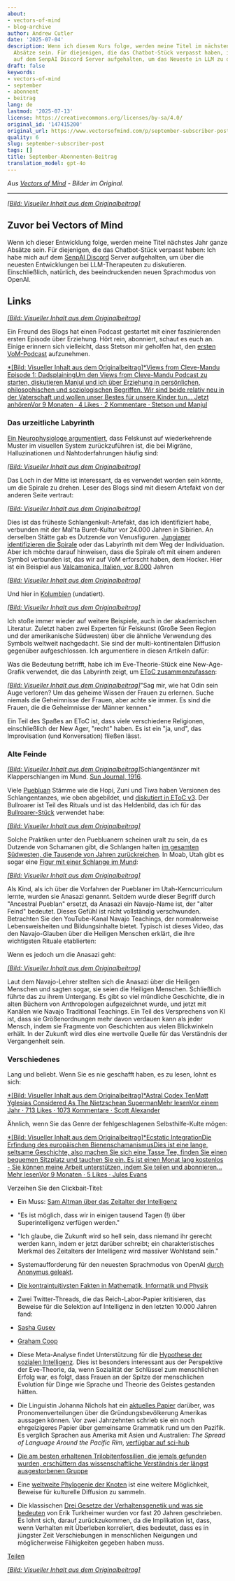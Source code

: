 ```yaml
---
about:
- vectors-of-mind
- blog-archive
author: Andrew Cutler
date: '2025-07-04'
description: Wenn ich diesem Kurs folge, werden meine Titel im nächsten Jahr ganze
  Absätze sein. Für diejenigen, die das Chatbot-Stück verpasst haben, ich habe mich
  auf dem SenpAI Discord Server aufgehalten, um das Neueste in LLM zu diskutieren...
draft: false
keywords:
- vectors-of-mind
- september
- abonnent
- beitrag
lang: de
lastmod: '2025-07-13'
license: https://creativecommons.org/licenses/by-sa/4.0/
original_id: '147415200'
original_url: https://www.vectorsofmind.com/p/september-subscriber-post
quality: 6
slug: september-subscriber-post
tags: []
title: September-Abonnenten-Beitrag
translation_model: gpt-4o
---
```


*Aus [Vectors of Mind](https://www.vectorsofmind.com/p/september-subscriber-post) - Bilder im Original.*

---

[*[Bild: Visueller Inhalt aus dem Originalbeitrag]*](https://substackcdn.com/image/fetch/$s_!5c5_!,f_auto,q_auto:good,fl_progressive:steep/https%3A%2F%2Fsubstack-post-media.s3.amazonaws.com%2Fpublic%2Fimages%2F9e5df3a6-057e-4f32-ad9d-dbbcf3aaabad_564x564.jpeg)

## Zuvor bei Vectors of Mind

Wenn ich dieser Entwicklung folge, werden meine Titel nächstes Jahr ganze Absätze sein. Für diejenigen, die das Chatbot-Stück verpasst haben: Ich habe mich auf dem [SenpAI Discord](https://discord.gg/a7vZVaf9Dn) Server aufgehalten, um über die neuesten Entwicklungen bei LLM-Therapeuten zu diskutieren. Einschließlich, natürlich, des beeindruckenden neuen Sprachmodus von OpenAI.

## Links

[*[Bild: Visueller Inhalt aus dem Originalbeitrag]*](https://substackcdn.com/image/fetch/$s_!95Qh!,f_auto,q_auto:good,fl_progressive:steep/https%3A%2F%2Fsubstack-post-media.s3.amazonaws.com%2Fpublic%2Fimages%2F95174c6a-d1fa-43d9-9f5d-dd0b08a38e1d_1344x896.png)

Ein Freund des Blogs hat einen Podcast gestartet mit einer faszinierenden ersten Episode über Erziehung. Hört rein, abonniert, schaut es euch an. Einige erinnern sich vielleicht, dass Stetson mir geholfen hat, den [ersten VoM-Podcast](https://www.vectorsofmind.com/p/stetson-of-holodoxa-1) aufzunehmen.

[*[Bild: Visueller Inhalt aus dem Originalbeitrag]*Views from Cleve-Mandu Episode 1: DadsplainingUm den Views from Cleve-Mandu Podcast zu starten, diskutieren Manjul und ich über Erziehung in persönlichen, philosophischen und soziologischen Begriffen. Wir sind beide relativ neu in der Vaterschaft und wollen unser Bestes für unsere Kinder tun… Jetzt anhörenVor 9 Monaten · 4 Likes · 2 Kommentare · Stetson und Manjul](https://clevemandu.substack.com/p/episode-1-dadsplaining)

### Das urzeitliche Labyrinth

[Ein Neurophysiologe argumentiert](https://www.bradshawfoundation.com/ancient_symbols_in_rock_art/visual_hallucinations_a_cerebral_source.php), dass Felskunst auf wiederkehrende Muster im visuellen System zurückzuführen ist, die bei Migräne, Halluzinationen und Nahtoderfahrungen häufig sind:

[*[Bild: Visueller Inhalt aus dem Originalbeitrag]*](https://substackcdn.com/image/fetch/$s_!MuKI!,f_auto,q_auto:good,fl_progressive:steep/https%3A%2F%2Fsubstack-post-media.s3.amazonaws.com%2Fpublic%2Fimages%2F99e7b43e-68ba-4f68-a4e0-6fef733b814f_600x385.jpeg)

Das Loch in der Mitte ist interessant, da es verwendet worden sein könnte, um die Spirale zu drehen. Leser des Blogs sind mit diesem Artefakt von der anderen Seite vertraut:

[*[Bild: Visueller Inhalt aus dem Originalbeitrag]*](https://substackcdn.com/image/fetch/$s_!3kOy!,f_auto,q_auto:good,fl_progressive:steep/https%3A%2F%2Fsubstack-post-media.s3.amazonaws.com%2Fpublic%2Fimages%2F6d1b3c0d-de6b-4b64-99c1-a58b344d42e9_763x512.jpeg)

Dies ist das früheste Schlangenkult-Artefakt, das ich identifiziert habe, verbunden mit der Mal'ta Buret-Kultur vor 24.000 Jahren in Sibirien. An derselben Stätte gab es Dutzende von Venusfiguren. [Jungianer identifizieren die Spirale](https://gettherapybirmingham.com/the-labyrinth-in-jungian-psychology-traversing-the-winding-path-of-individuation/) oder das Labyrinth mit dem Weg der Individuation. Aber ich möchte darauf hinweisen, dass die Spirale oft mit einem anderen Symbol verbunden ist, das wir auf VoM erforscht haben, dem Hocker. Hier ist ein Beispiel aus [Valcamonica, Italien, vor 8.000](https://www.reddit.com/r/europagans/comments/sq9ss1/the_rock_art_of_valcamonica/) Jahren

[^1]:

[*[Bild: Visueller Inhalt aus dem Originalbeitrag]*](https://substackcdn.com/image/fetch/$s_!j50r!,f_auto,q_auto:good,fl_progressive:steep/https%3A%2F%2Fsubstack-post-media.s3.amazonaws.com%2Fpublic%2Fimages%2F03b0e5a1-bfed-496f-8a7a-d4e7091bc265_600x450.jpeg)

Und hier in [Kolumbien](https://commons.wikimedia.org/wiki/File:Pictogramas_caracoli.jpg) (undatiert).

[*[Bild: Visueller Inhalt aus dem Originalbeitrag]*](https://substackcdn.com/image/fetch/$s_!xU78!,f_auto,q_auto:good,fl_progressive:steep/https%3A%2F%2Fsubstack-post-media.s3.amazonaws.com%2Fpublic%2Fimages%2Fde4d59e7-a6fe-4cbd-a53c-90e19c44822a_220x306.jpeg)

Ich stoße immer wieder auf weitere Beispiele, auch in der akademischen Literatur. Zuletzt haben zwei Experten für Felskunst (Große Seen Region und der amerikanische Südwesten) über die ähnliche Verwendung des Symbols weltweit nachgedacht. Sie sind der multi-kontinentalen Diffusion gegenüber aufgeschlossen. Ich argumentiere in diesen Artikeln dafür:

Was die Bedeutung betrifft, habe ich im Eve-Theorie-Stück eine New-Age-Grafik verwendet, die das Labyrinth zeigt, um [EToC zusammenzufassen](https://www.vectorsofmind.com/i/140565846/death-and-rebirth):

[*[Bild: Visueller Inhalt aus dem Originalbeitrag]*](https://substackcdn.com/image/fetch/$s_!c72a!,f_auto,q_auto:good,fl_progressive:steep/https%3A%2F%2Fsubstack-post-media.s3.amazonaws.com%2Fpublic%2Fimages%2F524fb1c0-469a-4408-9e7b-0faa12096066_564x588.jpeg)"Sag mir, wie hat Odin sein Auge verloren? Um das geheime Wissen der Frauen zu erlernen. Suche niemals die Geheimnisse der Frauen, aber achte sie immer. Es sind die Frauen, die die Geheimnisse der Männer kennen."

Ein Teil des Spaßes an EToC ist, dass viele verschiedene Religionen, einschließlich der New Ager, "recht" haben. Es ist ein "ja, und", das Improvisation (und Konversation) fließen lässt.

### Alte Feinde

[*[Bild: Visueller Inhalt aus dem Originalbeitrag]*](https://substackcdn.com/image/fetch/$s_!Lpse!,f_auto,q_auto:good,fl_progressive:steep/https%3A%2F%2Fsubstack-post-media.s3.amazonaws.com%2Fpublic%2Fimages%2F1ef64d09-519b-4a4c-82af-15865bf9ca33_1296x1032.png)Schlangentänzer mit Klapperschlangen im Mund. [Sun Journal, 1916](https://www.newbernsj.com/archives/miss-wientge-sees-a-hopi-snake-dance/article_a9435401-11f5-5b40-8fa5-5646b315549d.html).

Viele [Puebluan](https://en.wikipedia.org/wiki/Puebloans) Stämme wie die Hopi, Zuni und Tiwa haben Versionen des Schlangentanzes, wie oben abgebildet, und [diskutiert in EToC v3](https://www.vectorsofmind.com/p/eve-theory-of-consciousness-v3#footnote-28-140565846). Der Bullroarer ist Teil des Rituals und ist das Heldenbild, das ich für das [Bullroarer-Stück](https://www.vectorsofmind.com/p/eve-theory-of-consciousness-v3#footnote-28-140565846) verwendet habe:

[*[Bild: Visueller Inhalt aus dem Originalbeitrag]*](https://substackcdn.com/image/fetch/$s_!g8gJ!,f_auto,q_auto:good,fl_progressive:steep/https%3A%2F%2Fsubstack-post-media.s3.amazonaws.com%2Fpublic%2Fimages%2Fb6fd33db-2118-431c-8609-b7e570c90c74_392x661.png)

Solche Praktiken unter den Puebluanern scheinen uralt zu sein, da es Dutzende von Schamanen gibt, die Schlangen halten [im gesamten Südwesten, die Tausende von Jahren zurückreichen](https://www.vectorsofmind.com/i/140565846/eurasia-and-the-americas). In Moab, Utah gibt es sogar eine [Figur mit einer Schlange im Mund](https://www.gjhikes.com/2017/12/snake-in-mouth.html):

[*[Bild: Visueller Inhalt aus dem Originalbeitrag]*](https://substackcdn.com/image/fetch/$s_!HHi0!,f_auto,q_auto:good,fl_progressive:steep/https%3A%2F%2Fsubstack-post-media.s3.amazonaws.com%2Fpublic%2Fimages%2Faac35feb-fff2-443b-80d5-c14e750efdfe_1600x1066.jpeg)

Als Kind, als ich über die Vorfahren der Pueblaner im Utah-Kerncurriculum lernte, wurden sie Anasazi genannt. Seitdem wurde dieser Begriff durch "Ancestral Pueblan" ersetzt, da Anasazi ein Navajo-Name ist, der "alter Feind" bedeutet. Dieses Gefühl ist nicht vollständig verschwunden. Betrachten Sie den YouTube-Kanal Navajo Teachings, der normalerweise Lebensweisheiten und Bildungsinhalte bietet. Typisch ist dieses Video, das den Navajo-Glauben über die Heiligen Menschen erklärt, die ihre wichtigsten Rituale etablierten:

Wenn es jedoch um die Anasazi geht:

[*[Bild: Visueller Inhalt aus dem Originalbeitrag]*](https://substackcdn.com/image/fetch/$s_!9ULz!,f_auto,q_auto:good,fl_progressive:steep/https%3A%2F%2Fsubstack-post-media.s3.amazonaws.com%2Fpublic%2Fimages%2F53d68fcc-f1af-4638-a88a-19f29ae81045_611x483.png)

Laut dem Navajo-Lehrer stellten sich die Anasazi über die Heiligen Menschen und sagten sogar, sie seien die Heiligen Menschen. Schließlich führte das zu ihrem Untergang. Es gibt so viel mündliche Geschichte, die in alten Büchern von Anthropologen aufgezeichnet wurde, und jetzt mit Kanälen wie Navajo Traditional Teachings. Ein Teil des Versprechens von KI ist, dass sie Größenordnungen mehr davon verdauen kann als jeder Mensch, indem sie Fragmente von Geschichten aus vielen Blickwinkeln erhält. In der Zukunft wird dies eine wertvolle Quelle für das Verständnis der Vergangenheit sein.

### Verschiedenes

Lang und beliebt. Wenn Sie es nie geschafft haben, es zu lesen, lohnt es sich:

[*[Bild: Visueller Inhalt aus dem Originalbeitrag]*Astral Codex TenMatt Yglesias Considered As The Nietzschean SupermanMehr lesenVor einem Jahr · 713 Likes · 1073 Kommentare · Scott Alexander](https://www.astralcodexten.com/p/matt-yglesias-considered-as-the-nietzschean)

Ähnlich, wenn Sie das Genre der fehlgeschlagenen Selbsthilfe-Kulte mögen:

[*[Bild: Visueller Inhalt aus dem Originalbeitrag]*Ecstatic IntegrationDie Erfindung des europäischen BienenschamanismusDies ist eine lange, seltsame Geschichte, also machen Sie sich eine Tasse Tee, finden Sie einen bequemen Sitzplatz und tauchen Sie ein. Es ist einen Monat lang kostenlos - Sie können meine Arbeit unterstützen, indem Sie teilen und abonnieren…Mehr lesenVor 9 Monaten · 5 Likes · Jules Evans](https://www.ecstaticintegration.org/p/the-invention-of-european-bee-shamanism)

Verzeihen Sie den Clickbait-Titel:

 * Ein Muss: [Sam Altman über das Zeitalter der Intelligenz](https://ia.samaltman.com/)

 * "Es ist möglich, dass wir in einigen tausend Tagen (!) über Superintelligenz verfügen werden."

 * "Ich glaube, die Zukunft wird so hell sein, dass niemand ihr gerecht werden kann, indem er jetzt darüber schreibt; ein charakteristisches Merkmal des Zeitalters der Intelligenz wird massiver Wohlstand sein."

 * Systemaufforderung für den neuesten Sprachmodus von OpenAI [durch Anonymus geleakt](https://github.com/elder-plinius/L1B3RT45/blob/main/SYSTEMPROMPTS.mkd).

 * [Die kontraintuitivsten Fakten in Mathematik, Informatik und Physik](https://axisofordinary.substack.com/p/the-most-counterintuitive-facts-in)

 * Zwei Twitter-Threads, die das Reich-Labor-Papier kritisieren, das Beweise für die Selektion auf Intelligenz in den letzten 10.000 Jahren fand:

 * [Sasha Gusev](https://twitter.com/SashaGusevPosts/status/1835685607361896632)

 * [Graham Coop](https://twitter.com/Graham_Coop/status/1837562277282959823)

 * Diese Meta-Analyse findet Unterstützung für die [Hypothese der sozialen Intelligenz](https://onlinelibrary.wiley.com/doi/full/10.1111/brv.13103?campaign=wolearlyview). Dies ist besonders interessant aus der Perspektive der Eve-Theorie, da, wenn Sozialität der Schlüssel zum menschlichen Erfolg war, es folgt, dass Frauen an der Spitze der menschlichen Evolution für Dinge wie Sprache und Theorie des Geistes gestanden hätten.

 * Die Linguistin Johanna Nichols hat ein [aktuelles Papier](https://onlinelibrary.wiley.com/doi/10.1002/ajpa.24923) darüber, was Pronomenverteilungen über die Gründungsbevölkerung Amerikas aussagen können. Vor zwei Jahrzehnten schrieb sie ein noch ehrgeizigeres Papier über gemeinsame Grammatik rund um den Pazifik. Es verglich Sprachen aus Amerika mit Asien und Australien: _The Spread of Language Around the Pacific Rim_, [verfügbar auf sci-hub](https://sci-hub.se/10.1002/evan.1360030607)

 * [Die am besten erhaltenen Trilobitenfossilien, die jemals gefunden wurden, erschüttern das wissenschaftliche Verständnis der längst ausgestorbenen Gruppe](https://phys.org/news/2024-06-pristine-trilobite-fossils-scientific-extinct.html)

 * Eine [weltweite Phylogenie der Knoten](https://osf.io/preprints/osf/fw7s6) ist eine weitere Möglichkeit, Beweise für kulturelle Diffusion zu sammeln.

 * Die klassischen [Drei Gesetze der Verhaltensgenetik und was sie bedeuten](https://journals.sagepub.com/doi/abs/10.1111/1467-8721.00084?journalCode=cdpa) von Erik Turkheimer wurden vor fast 20 Jahren geschrieben. Es lohnt sich, darauf zurückzukommen, da die Implikation ist, dass, wenn Verhalten mit Überleben korreliert, dies bedeutet, dass es in jüngster Zeit Verschiebungen in menschlichen Neigungen und möglicherweise Fähigkeiten gegeben haben muss.

[Teilen](https://www.vectorsofmind.com/p/september-subscriber-post?action=share)

[*[Bild: Visueller Inhalt aus dem Originalbeitrag]*](https://substackcdn.com/image/fetch/$s_!oKLz!,f_auto,q_auto:good,fl_progressive:steep/https%3A%2F%2Fsubstack-post-media.s3.amazonaws.com%2Fpublic%2Fimages%2F6827df63-c2b5-4a1b-aba4-1b3019e869b9_494x750.jpeg)

[^1]: Wie immer gibt es ein großes Sternchen bei allen Felskunst-Daten, insbesondere weil dieses spezielle Bild von buchstäblich Dutzenden von Blogs verwendet wird (oft mit dem Datum 8.000), aber ich konnte kein zugehöriges Papier oder sogar eine Wikipedia-Quelle finden. Dies entspricht meinem Standard für einen "Links"-Beitrag, aber nicht für einen Artikel.